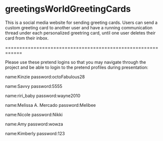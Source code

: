 # greetingsWorldGreetingCards
This is a social media website for sending greeting cards. Users can send a custom greeting card to another user and have a running communication thread under each personalized greetring card, until one user deletes their card from their inbox. 

============================================================

Please use these pretend logins so that you may navigate through the project and be able to login to the pretend profiles during presentation:

name:Kinzie
password:octoFabulous28

name:Savvy
password:5555

name:riri_baby
password:wayne2010

name:Melissa A. Mercado
password:Melibee

name:Nicole
password:Nikki

name:Amy
password:wowza

name:Kimberly
password:123
